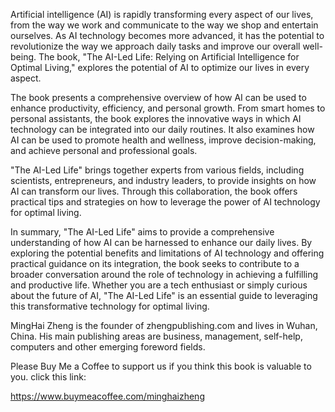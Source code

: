 
Artificial intelligence (AI) is rapidly transforming every aspect of our lives, from the way we work and communicate to the way we shop and entertain ourselves. As AI technology becomes more advanced, it has the potential to revolutionize the way we approach daily tasks and improve our overall well-being. The book, "The AI-Led Life: Relying on Artificial Intelligence for Optimal Living," explores the potential of AI to optimize our lives in every aspect.

The book presents a comprehensive overview of how AI can be used to enhance productivity, efficiency, and personal growth. From smart homes to personal assistants, the book explores the innovative ways in which AI technology can be integrated into our daily routines. It also examines how AI can be used to promote health and wellness, improve decision-making, and achieve personal and professional goals.

"The AI-Led Life" brings together experts from various fields, including scientists, entrepreneurs, and industry leaders, to provide insights on how AI can transform our lives. Through this collaboration, the book offers practical tips and strategies on how to leverage the power of AI technology for optimal living.

In summary, "The AI-Led Life" aims to provide a comprehensive understanding of how AI can be harnessed to enhance our daily lives. By exploring the potential benefits and limitations of AI technology and offering practical guidance on its integration, the book seeks to contribute to a broader conversation around the role of technology in achieving a fulfilling and productive life. Whether you are a tech enthusiast or simply curious about the future of AI, "The AI-Led Life" is an essential guide to leveraging this transformative technology for optimal living.

MingHai Zheng is the founder of zhengpublishing.com and lives in Wuhan, China. His main publishing areas are business, management, self-help, computers and other emerging foreword fields.

Please Buy Me a Coffee to support us if you think this book is valuable to you. click this link:

https://www.buymeacoffee.com/minghaizheng
